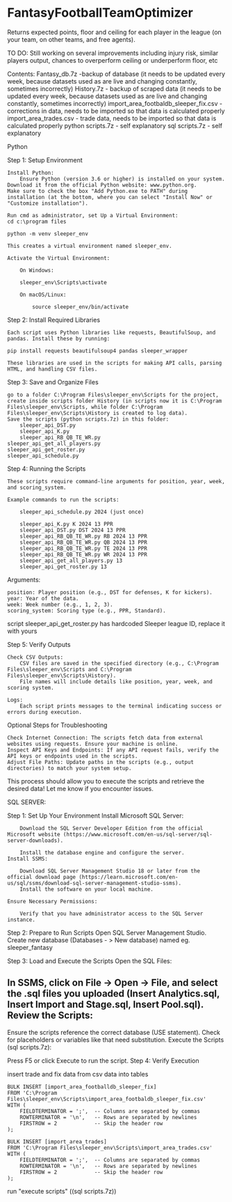 # FantasyFootballTeamOptimizer
Returns expected points, floor and ceiling for each player in the league (on your team, on other teams, and free agents). 

TO DO: Still working on several improvements including injury risk, similar players output, chances to overperform ceiling or underperform floor, etc 

Contents:
Fantasy_db.7z -backup of database (it needs to be updated every week, because datasets used as are live and changing constantly, sometimes incorrectly)
History.7z - backup of scraped data (it needs to be updated every week, because datasets used as are live and changing constantly, sometimes incorrectly)
import_area_footbaldb_sleeper_fix.csv - corrections in data, needs to be imported so that data is calculated properly
import_area_trades.csv - trade data, needs to be imported so that data is calculated properly
python scripts.7z - self explanatory 
sql scripts.7z - self explanatory

Python

Step 1: Setup Environment

    Install Python:
        Ensure Python (version 3.6 or higher) is installed on your system. Download it from the official Python website: www.python.org.
	Make sure to check the box "Add Python.exe to PATH" during installation (at the bottom, where you can select "Install Now" or "Customize installation").

    Run cmd as administrator, set Up a Virtual Environment:
	cd c:\program files

	python -m venv sleeper_env

	This creates a virtual environment named sleeper_env.

	Activate the Virtual Environment:

	    On Windows:

		sleeper_env\Scripts\activate

	    On macOS/Linux:

	        source sleeper_env/bin/activate

Step 2: Install Required Libraries
	
	Each script uses Python libraries like requests, BeautifulSoup, and pandas. Install these by running:

	pip install requests beautifulsoup4 pandas sleeper_wrapper

	These libraries are used in the scripts for making API calls, parsing HTML, and handling CSV files.

Step 3: Save and Organize Files

    go to a folder C:\Program Files\sleeper_env\Scripts for the project, create inside scripts folder History (in scripts now it is C:\Program Files\sleeper_env\Scripts, while folder C:\Program Files\sleeper_env\Scripts\History is created to log data).
    Save the scripts (python scripts.7z) in this folder:
        sleeper_api_DST.py
        sleeper_api_K.py
        sleeper_api_RB_QB_TE_WR.py
	sleeper_api_get_all_players.py
	sleeper_api_get_roster.py
	sleeper_api_schedule.py

Step 4: Running the Scripts
	
	These scripts require command-line arguments for position, year, week, and scoring_system.

	Example commands to run the scripts:

		sleeper_api_schedule.py 2024 (just once)

		sleeper_api_K.py K 2024 13 PPR
		sleeper_api_DST.py DST 2024 13 PPR
		sleeper_api_RB_QB_TE_WR.py RB 2024 13 PPR
		sleeper_api_RB_QB_TE_WR.py QB 2024 13 PPR
		sleeper_api_RB_QB_TE_WR.py TE 2024 13 PPR
		sleeper_api_RB_QB_TE_WR.py WR 2024 13 PPR
		sleeper_api_get_all_players.py 13
		sleeper_api_get_roster.py 13

Arguments:

    position: Player position (e.g., DST for defenses, K for kickers).
    year: Year of the data.
    week: Week number (e.g., 1, 2, 3).
    scoring_system: Scoring type (e.g., PPR, Standard).

script sleeper_api_get_roster.py has hardcoded Sleeper league ID, replace it with yours

Step 5: Verify Outputs

    Check CSV Outputs:
        CSV files are saved in the specified directory (e.g., C:\Program Files\sleeper_env\Scripts and C:\Program Files\sleeper_env\Scripts\History).
        File names will include details like position, year, week, and scoring system.

    Logs:
        Each script prints messages to the terminal indicating success or errors during execution.

Optional Steps for Troubleshooting

    Check Internet Connection: The scripts fetch data from external websites using requests. Ensure your machine is online.
    Inspect API Keys and Endpoints: If any API request fails, verify the API keys or endpoints used in the scripts.
    Adjust File Paths: Update paths in the scripts (e.g., output directories) to match your system setup.

This process should allow you to execute the scripts and retrieve the desired data! Let me know if you encounter issues.

SQL SERVER:

Step 1: Set Up Your Environment
	Install Microsoft SQL Server:

		Download the SQL Server Developer Edition from the official Microsoft website (https://www.microsoft.com/en-us/sql-server/sql-server-downloads).

		Install the database engine and configure the server.
	Install SSMS:

		Download SQL Server Management Studio 18 or later from the official download page (https://learn.microsoft.com/en-us/sql/ssms/download-sql-server-management-studio-ssms).
		Install the software on your local machine.

	Ensure Necessary Permissions:
	
		Verify that you have administrator access to the SQL Server instance.

Step 2: Prepare to Run Scripts
	Open SQL Server Management Studio.
	Create new database (Databases - > New database) named eg. sleeper_fantasy

Step 3: Load and Execute the Scripts
Open the SQL Files:

In SSMS, click on File → Open → File, and select the .sql files you uploaded (Insert Analytics.sql, Insert Import and Stage.sql, Insert Pool.sql).
Review the Scripts:
----------------
Ensure the scripts reference the correct database (USE statement).
Check for placeholders or variables like <YourTableName> that need substitution.
Execute the Scripts (sql scripts.7z):

Press F5 or click Execute to run the script.
Step 4: Verify Execution

insert trade and fix data from csv data into tables

    BULK INSERT [import_area_footballdb_sleeper_fix]
    FROM 'C:\Program Files\sleeper_env\Scripts\import_area_footbaldb_sleeper_fix.csv'
    WITH (
        FIELDTERMINATOR = ';',  -- Columns are separated by commas
        ROWTERMINATOR = '\n',   -- Rows are separated by newlines
        FIRSTROW = 2            -- Skip the header row
    );

    BULK INSERT [import_area_trades]
    FROM 'C:\Program Files\sleeper_env\Scripts\import_area_trades.csv'
    WITH (
        FIELDTERMINATOR = ';',  -- Columns are separated by commas
        ROWTERMINATOR = '\n',   -- Rows are separated by newlines
        FIRSTROW = 2            -- Skip the header row
    );

run "execute scripts" ((sql scripts.7z))

